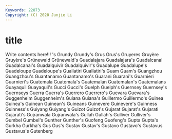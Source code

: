 ```yaml
---
Keywords: 22873
Copyright: (C) 2020 Junjie Li
---
```


# title

Write contents here!!!
's 
Grundy 
Grundy's 
Grus 
Grus's
Gruyeres 
Gruyère 
Gruyère's 
Grünewald 
Grünewald's 
Guadalajara 
Guadalajara's 
Guadalcanal 
Guadalcanal's 
Guadalquivir
Guadalquivir's 
Guadalupe 
Guadalupe's 
Guadeloupe 
Guadeloupe's 
Guallatiri 
Guallatiri's 
Guam 
Guam's 
Guangzhou
Guangzhou's 
Guantanamo 
Guantanamo's 
Guarani 
Guarani's 
Guarnieri 
Guarnieri's 
Guatemala 
Guatemala's 
Guatemalan
Guatemalan's 
Guatemalans 
Guayaquil 
Guayaquil's 
Gucci 
Gucci's 
Guelph 
Guelph's 
Guernsey 
Guernsey's
Guernseys 
Guerra 
Guerra's 
Guerrero 
Guerrero's 
Guevara 
Guevara's 
Guggenheim 
Guggenheim's 
Guiana
Guiana's 
Guillermo 
Guillermo's 
Guinea 
Guinea's 
Guinean 
Guinean's 
Guineans 
Guinevere 
Guinevere's
Guinness 
Guinness's 
Guiyang 
Guiyang's 
Guizot 
Guizot's 
Gujarat 
Gujarat's 
Gujarati 
Gujarati's
Gujranwala 
Gujranwala's 
Gullah 
Gullah's 
Gulliver 
Gulliver's 
Gumbel 
Gumbel's 
Gunther 
Gunther's
Guofeng 
Guofeng's 
Gupta 
Gupta's 
Gurkha 
Gurkha's 
Gus 
Gus's 
Gustav 
Gustav's
Gustavo 
Gustavo's 
Gustavus 
Gustavus's 
Gutenberg 
